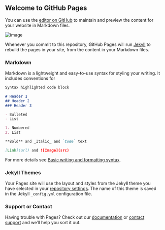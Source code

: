 ## Welcome to GitHub Pages

You can use the [editor on GitHub](https://github.com/boolean44-repos/Welcome-to-boolean44/edit/gh-pages/index.md) to maintain and preview the content for your website in Markdown files.

![image](https://imgs.search.brave.com/UEuxJqZnEh2lnC3Au7F-GzFRfMzAc1DNjzT3OmDBaJA/rs:fit:920:888:1/g:ce/aHR0cHM6Ly93d3cu/dmh2LnJzL2ZpbGUv/bWF4LzM0LzM0MTc4/OF9zaHJlay1mYWNl/LXBuZy5wbmc)

Whenever you commit to this repository, GitHub Pages will run [Jekyll](https://jekyllrb.com/) to rebuild the pages in your site, from the content in your Markdown files.

### Markdown

Markdown is a lightweight and easy-to-use syntax for styling your writing. It includes conventions for

```markdown
Syntax highlighted code block

# Header 1
## Header 2
### Header 3

- Bulleted
- List

1. Numbered
2. List

**Bold** and _Italic_ and `Code` text

[Link](url) and ![Image](src)
```

For more details see [Basic writing and formatting syntax](https://docs.github.com/en/github/writing-on-github/getting-started-with-writing-and-formatting-on-github/basic-writing-and-formatting-syntax).

### Jekyll Themes

Your Pages site will use the layout and styles from the Jekyll theme you have selected in your [repository settings](https://github.com/boolean44-repos/Welcome-to-boolean44/settings/pages). The name of this theme is saved in the Jekyll `_config.yml` configuration file.

### Support or Contact

Having trouble with Pages? Check out our [documentation](https://docs.github.com/categories/github-pages-basics/) or [contact support](https://support.github.com/contact) and we’ll help you sort it out.
